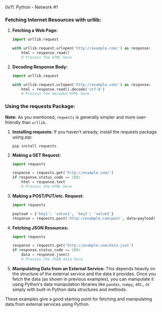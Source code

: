 0x11. Python - Network #1

### Fetching Internet Resources with urllib:

1. **Fetching a Web Page:**
   ```python
   import urllib.request

   with urllib.request.urlopen('http://example.com/') as response:
       html = response.read()
       # Process the HTML here
   ```

2. **Decoding Response Body:**
   ```python
   import urllib.request

   with urllib.request.urlopen('http://example.com/') as response:
       html = response.read().decode('utf-8')
       # Process the decoded HTML here
   ```

### Using the requests Package:

**Note:** As you mentioned, `requests` is generally simpler and more user-friendly than `urllib`.

1. **Installing requests:** If you haven't already, install the requests package using pip:
   ```
   pip install requests
   ```

2. **Making a GET Request:**
   ```python
   import requests

   response = requests.get('http://example.com/')
   if response.status_code == 200:
       html = response.text
       # Process the HTML here
   ```

3. **Making a POST/PUT/etc. Request:**
   ```python
   import requests

   payload = {'key1': 'value1', 'key2': 'value2'}
   response = requests.post('http://example.com/post', data=payload)
   ```

4. **Fetching JSON Resources:**
   ```python
   import requests

   response = requests.get('http://example.com/data.json')
   if response.status_code == 200:
       data = response.json()
       # Process the JSON data here
   ```

5. **Manipulating Data from an External Service:**
   This depends heavily on the structure of the external service and the data it provides. Once you fetch the data (as shown in previous examples), you can manipulate it using Python's data manipulation libraries like `pandas`, `numpy`, etc., or simply with built-in Python data structures and methods.

These examples give a good starting point for fetching and manipulating data from external services using Python.
